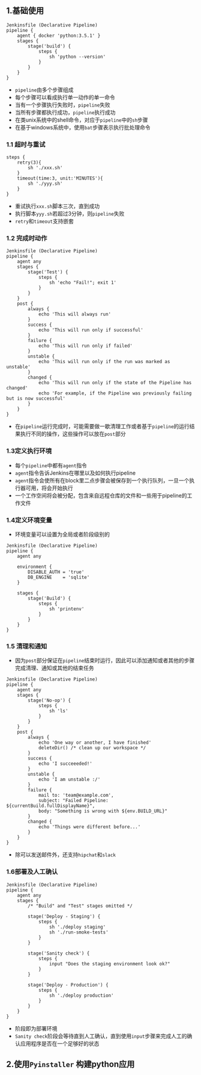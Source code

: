 ## 1.基础使用
```jenkins
Jenkinsfile (Declarative Pipeline)
pipeline {
    agent { docker 'python:3.5.1' }
    stages {
        stage('build') {
            steps {
                sh 'python --version'
            }
        }
    }
}
```
- `pipeline`由多个步骤组成  
- 每个步骤可以看成执行单一动作的单一命令
- 当有一个步骤执行失败时，`pipeline`失败
- 当所有步骤都执行成功，`pipeline`执行成功
- 在类unix系统中的shell命令，对应于`pipeline`中的`sh`步骤
- 在基于windows系统中，使用`bat`步骤表示执行批处理命令

### 1.1 超时与重试
```
steps {
    retry(3){
        sh './xxx.sh'
    }
    timeout(time:3, unit:'MINUTES'){
        sh './yyy.sh'
    }
}
```
- 重试执行`xxx.sh`脚本三次，直到成功
- 执行脚本`yyy.sh`若超过3分钟，则`pipeline`失败
- `retry`和`timeout`支持嵌套

### 1.2 完成时动作
```
Jenkinsfile (Declarative Pipeline)
pipeline {
    agent any
    stages {
        stage('Test') {
            steps {
                sh 'echo "Fail!"; exit 1'
            }
        }
    }
    post {
        always {
            echo 'This will always run'
        }
        success {
            echo 'This will run only if successful'
        }
        failure {
            echo 'This will run only if failed'
        }
        unstable {
            echo 'This will run only if the run was marked as unstable'
        }
        changed {
            echo 'This will run only if the state of the Pipeline has changed'
            echo 'For example, if the Pipeline was previously failing but is now successful'
        }
    }
}
```
- 在`pipeline`运行完成时，可能需要做一歇清理工作或者基于`pipeline`的运行结果执行不同的操作，这些操作可以放在`post`部分

### 1.3定义执行环境
- 每个`pipeline`中都有`agent`指令
- `agent`指令告诉Jenkins在哪里以及如何执行pipeline
- `agent`指令会使所有在block里二点步骤会被保存到一个执行队列，一旦一个执行器可用，将会开始执行
- 一个工作空间将会被分配，包含来自远程仓库的文件和一些用于pipeline的工作文件

### 1.4定义环境变量
- 环境变量可以设置为全局或者阶段级别的
```
Jenkinsfile (Declarative Pipeline)
pipeline {
    agent any

    environment {
        DISABLE_AUTH = 'true'
        DB_ENGINE    = 'sqlite'
    }

    stages {
        stage('Build') {
            steps {
                sh 'printenv'
            }
        }
    }
}
```

### 1.5 清理和通知
- 因为`post`部分保证在`pipeline`结束时运行，因此可以添加通知或者其他的步骤完成清理、通知或其他的结束任务
```
Jenkinsfile (Declarative Pipeline)
pipeline {
    agent any
    stages {
        stage('No-op') {
            steps {
                sh 'ls'
            }
        }
    }
    post {
        always {
            echo 'One way or another, I have finished'
            deleteDir() /* clean up our workspace */
        }
        success {
            echo 'I succeeeded!'
        }
        unstable {
            echo 'I am unstable :/'
        }
        failure {
            mail to: 'team@example.com',
            subject: "Failed Pipeline: ${currentBuild.fullDisplayName}",
            body: "Something is wrong with ${env.BUILD_URL}"
        }
        changed {
            echo 'Things were different before...'
        }
    }
}
```
- 除可以发送邮件外，还支持`hipchat`和`slack`

### 1.6部署及人工确认
```
Jenkinsfile (Declarative Pipeline)
pipeline {
    agent any
    stages {
        /* "Build" and "Test" stages omitted */

        stage('Deploy - Staging') {
            steps {
                sh './deploy staging'
                sh './run-smoke-tests'
            }
        }

        stage('Sanity check') {
            steps {
                input "Does the staging environment look ok?"
            }
        }

        stage('Deploy - Production') {
            steps {
                sh './deploy production'
            }
        }
    }
}
```
- 阶段即为部署环境
- `Sanity check`阶段会等待直到人工确认，直到使用`input`步骤来完成人工的确认应用程序是否在一个足够好的状态

## 2.使用`Pyinstaller` 构建python应用
